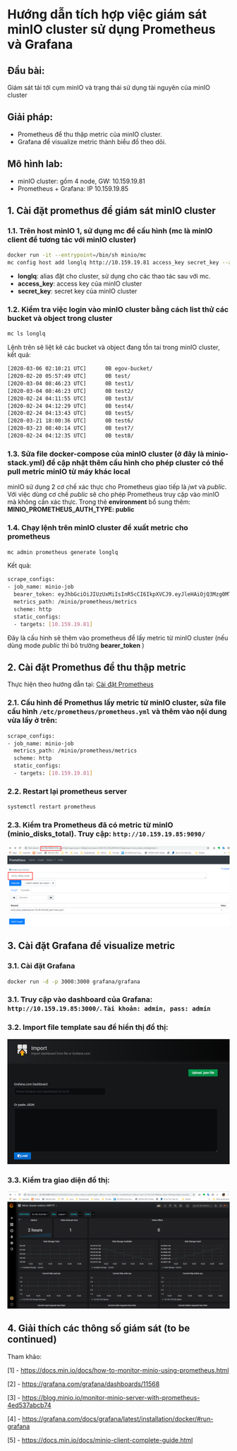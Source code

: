 # Hướng dẫn tích hợp việc giám sát minIO cluster sử dụng Prometheus và Grafana
## Đầu bài:
Giám sát tải tới cụm minIO và trạng thái sử dụng tài nguyên của minIO cluster

## Giải pháp:
 - Prometheus để thu thập metric của minIO cluster.
 - Grafana để visualize metric thành biểu đồ theo dõi.

## Mô hình lab:
 - minIO cluster: gồm 4 node, GW: 10.159.19.81
 - Prometheus + Grafana: IP 10.159.19.85


## 1. Cài đặt promethus để giám sát minIO cluster
### 1.1. Trên host minIO 1, sử dụng mc để cấu hình (mc là minIO client để tương tác với minIO cluster)
```sh
docker run -it --entrypoint=/bin/sh minio/mc
mc config host add longlq http://10.159.19.81 access_key secret_key --api S3v4
```

 - **longlq**: alias đặt cho cluster, sử dụng cho các thao tác sau với mc.
 - **access_key**: access key của minIO cluster
 - **secret_key**: secret key của minIO cluster

### 1.2. Kiểm tra việc login vào minIO cluster bằng cách list thử các bucket và object trong cluster
```sh
mc ls longlq
```

Lệnh trên sẽ liệt kê các bucket và object đang tồn tai trong minIO cluster, kết quả:
```sh
[2020-03-06 02:10:21 UTC]      0B egov-bucket/
[2020-02-20 05:57:49 UTC]      0B test/
[2020-03-04 08:46:23 UTC]      0B test1/
[2020-03-04 08:46:23 UTC]      0B test2/
[2020-02-24 04:11:55 UTC]      0B test3/
[2020-02-24 04:12:29 UTC]      0B test4/
[2020-02-24 04:13:43 UTC]      0B test5/
[2020-03-21 18:00:36 UTC]      0B test6/
[2020-03-23 08:40:14 UTC]      0B test7/
[2020-02-24 04:12:35 UTC]      0B test8/
```

### 1.3. Sửa file docker-compose của minIO cluster (ở đây là **minio-stack.yml**) để cập nhật thêm cấu hình cho phép cluster có thể pull metric minIO từ máy khác local

minIO sử dụng 2 cơ chế xác thực cho Prometheus giao tiếp là *jwt* và *public*. Với việc dùng cơ chế *public* sẽ cho phép Prometheus truy cập vào minIO mà không cần xác thực.
Trong thẻ **environment** bổ sung thêm: **MINIO_PROMETHEUS_AUTH_TYPE: public**

### 1.4. Chạy lệnh trên minIO cluster để xuất metric cho prometheus
```sh
mc admin prometheus generate longlq
```
Kết quả:
```sh
scrape_configs:
- job_name: minio-job  
  bearer_token: eyJhbGciOiJIUzUxMiIsInR5cCI6IkpXVCJ9.eyJleHAiOjQ3Mzg0MTI1NTIsImlzcyI6InByb21ldGhldXMiLCJzdWIiOiJvYmplY3RzdG9yYWdlIn0.i1J-pXZ3s9_L4G-qWi9SGjcTKA_iTHZFM-CZXQgQIrkDWvWsvrpHONtcshZXb92QkgWNJhfmSAn6qqrjNQ6tvA
  metrics_path: /minio/prometheus/metrics
  scheme: http
  static_configs:
  - targets: [10.159.19.81]
```

Đây là cấu hình sẽ thêm vào prometheus để lấy metric từ minIO cluster (nếu dùng mode *public* thì bỏ trường **bearer_token** )

## 2. Cài đặt Promethus để thu thập metric
Thực hiện theo hướng dẫn tại: [Cài đặt Prometheus](https://github.com/quangln94/Linux/blob/master/Monitoring/Prometheus/02.Install-Prometheus.md)

### 2.1. Cấu hình để Promethus lấy metric từ minIO cluster, sửa file cấu hình `/etc/prometheus/prometheus.yml` và thêm vào nội dung vừa lấy ở trên:
```sh
scrape_configs:
- job_name: minio-job
  metrics_path: /minio/prometheus/metrics
  scheme: http
  static_configs:
  - targets: [10.159.19.81]
```

### 2.2. Restart lại prometheus server
```sh
systemctl restart prometheus
```

### 2.3. Kiểm tra Prometheus đã có metric từ minIO (**minio_disks_total**). Truy cập: `http://10.159.19.85:9090/`
![minIO_1](../images/minIO_1.png)

## 3. Cài đặt Grafana để visualize metric

### 3.1. Cài đặt Grafana
```sh
docker run -d -p 3000:3000 grafana/grafana
```

### 3.1. Truy cập vào dashboard của Grafana: `http://10.159.19.85:3000/`. `Tài khoản: admin, pass: admin` 

### 3.2. Import file template sau để hiển thị đồ thị:
![minIO_3](../images/minIO_3.png)

### 3.3. Kiểm tra giao diện đồ thị:
![minIO_2](../images/minIO_2.png)

## 4. Giải thích các thông số giám sát (**to be continued**)


Tham khảo:

[1] - https://docs.min.io/docs/how-to-monitor-minio-using-prometheus.html

[2] - https://grafana.com/grafana/dashboards/11568

[3] - https://blog.minio.io/monitor-minio-server-with-prometheus-4ed537abcb74

[4] - https://grafana.com/docs/grafana/latest/installation/docker/#run-grafana

[5] - https://docs.min.io/docs/minio-client-complete-guide.html
